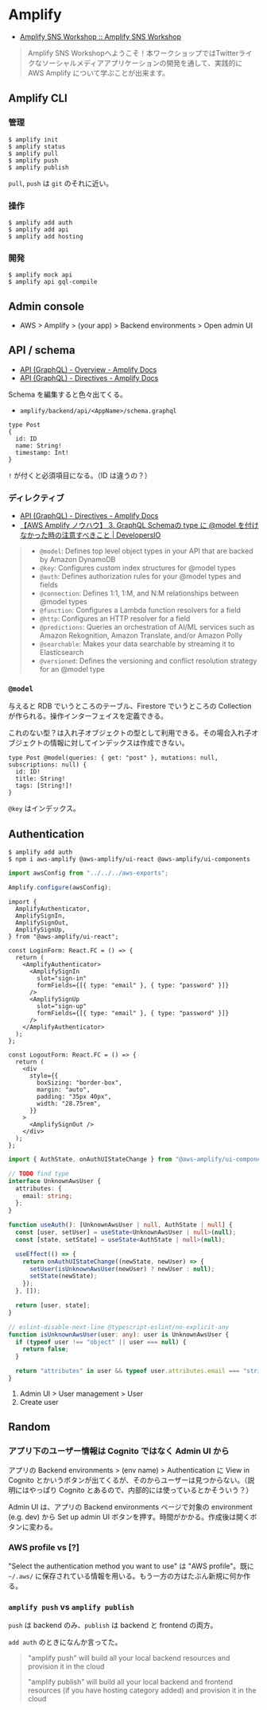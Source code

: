 # Amplify

- [Amplify SNS Workshop :: Amplify SNS Workshop](https://amplify-sns.workshop.aws/ja/)

> Amplify SNS Workshopへようこそ！本ワークショップではTwitterライクなソーシャルメディアアプリケーションの開発を通して、実践的に AWS Amplify について学ぶことが出来ます。

## Amplify CLI

### 管理

```console
$ amplify init
$ amplify status
$ amplify pull
$ amplify push
$ amplify publish
```

`pull`, `push` は `git` のそれに近い。

### 操作

```console
$ amplify add auth
$ amplify add api
$ amplify add hosting
```

### 開発

```console
$ amplify mock api
$ amplify api gql-compile
```

## Admin console

- AWS > Amplify > (your app) > Backend environments > Open admin UI

## API / schema

- [API (GraphQL) - Overview - Amplify Docs](https://docs.amplify.aws/cli/graphql-transformer/overview)
- [API (GraphQL) - Directives - Amplify Docs](https://docs.amplify.aws/cli/graphql-transformer/directives)

Schema を編集すると色々出てくる。

- `amplify/backend/api/<AppName>/schema.graphql`

```gql
type Post
{
  id: ID
  name: String!
  timestamp: Int!
}
```

`!` が付くと必須項目になる。（ID は違うの？）

### ディレクティブ

- [API (GraphQL) - Directives - Amplify Docs](https://docs.amplify.aws/cli/graphql-transformer/directives)
- [【AWS Amplify ノウハウ】 3. GraphQL Schemaの type に @model を付けなかった時の注意すべきこと | DevelopersIO](https://dev.classmethod.jp/articles/amplify-tips-series-3/)

> - `@model`: Defines top level object types in your API that are backed by Amazon DynamoDB
> - `@key`: Configures custom index structures for @model types
> - `@auth`: Defines authorization rules for your @model types and fields
> - `@connection`: Defines 1:1, 1:M, and N:M relationships between @model types
> - `@function`: Configures a Lambda function resolvers for a field
> - `@http`: Configures an HTTP resolver for a field
> - `@predictions`: Queries an orchestration of AI/ML services such as Amazon Rekognition, Amazon Translate, and/or Amazon Polly
> - `@searchable`: Makes your data searchable by streaming it to Elasticsearch
> - `@versioned`: Defines the versioning and conflict resolution strategy for an @model type

### `@model`

与えると RDB でいうところのテーブル、Firestore でいうところの Collection が作られる。操作インターフェイスを定義できる。

これのない型？は入れ子オブジェクトの型として利用できる。その場合入れ子オブジェクトの情報に対してインデックスは作成できない。

```gql
type Post @model(queries: { get: "post" }, mutations: null, subscriptions: null) {
  id: ID!
  title: String!
  tags: [String!]!
}
```

`@key` はインデックス。

## Authentication

```console
$ amplify add auth
$ npm i aws-amplify @aws-amplify/ui-react @aws-amplify/ui-components
```

```ts
import awsConfig from "../../../aws-exports";

Amplify.configure(awsConfig);
```

```tsx
import {
  AmplifyAuthenticator,
  AmplifySignIn,
  AmplifySignOut,
  AmplifySignUp,
} from "@aws-amplify/ui-react";

const LoginForm: React.FC = () => {
  return (
    <AmplifyAuthenticator>
      <AmplifySignIn
        slot="sign-in"
        formFields={[{ type: "email" }, { type: "password" }]}
      />
      <AmplifySignUp
        slot="sign-up"
        formFields={[{ type: "email" }, { type: "password" }]}
      />
    </AmplifyAuthenticator>
  );
};

const LogoutForm: React.FC = () => {
  return (
    <div
      style={{
        boxSizing: "border-box",
        margin: "auto",
        padding: "35px 40px",
        width: "28.75rem",
      }}
    >
      <AmplifySignOut />
    </div>
  );
};
```

```ts
import { AuthState, onAuthUIStateChange } from "@aws-amplify/ui-components";

// TODO find type
interface UnknownAwsUser {
  attributes: {
    email: string;
  };
}

function useAuth(): [UnknownAwsUser | null, AuthState | null] {
  const [user, setUser] = useState<UnknownAwsUser | null>(null);
  const [state, setState] = useState<AuthState | null>(null);

  useEffect(() => {
    return onAuthUIStateChange((newState, newUser) => {
      setUser(isUnknownAwsUser(newUser) ? newUser : null);
      setState(newState);
    });
  }, []);

  return [user, state];
}

// eslint-disable-next-line @typescript-eslint/no-explicit-any
function isUnknownAwsUser(user: any): user is UnknownAwsUser {
  if (typeof user !== "object" || user === null) {
    return false;
  }

  return "attributes" in user && typeof user.attributes.email === "string";
}
```

1. Admin UI > User management > User
2. Create user

## Random

### アプリ下のユーザー情報は Cognito ではなく Admin UI から

アプリの Backend environments > (env name) > Authentication に View in Cognito とかいうボタンが出てくるが、そのからユーザーは見つからない。（説明にはやっぱり Cognito とあるので、内部的には使っているとかそういう？）

Admin UI は、アプリの Backend environments ページで対象の environment (e.g. dev) から Set up admin UI ボタンを押す。時間がかかる。作成後は開くボタンに変わる。

### AWS profile vs [?]

"Select the authentication method you want to use" は "AWS profile"。既に `~/.aws/` に保存されている情報を用いる。もう一方の方はたぶん新規に何か作る。

### `amplify push` vs `amplify publish`

`push` は backend のみ、`publish` は backend と frontend の両方。

`add auth` のときになんか言ってた。

> "amplify push" will build all your local backend resources and provision it in the cloud
>
> "amplify publish" will build all your local backend and frontend resources (if you have hosting category added) and provision it in the cloud
